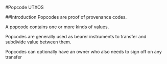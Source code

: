#Popcode UTXOS

##Introduction
Popcodes are proof of provenance codes.

A popcode contains one or more kinds of values.

Popcodes are generally used as bearer instruments to transfer and subdivide value between them.

Popcodes can optionally have an owner who also needs to sign off on any transfer